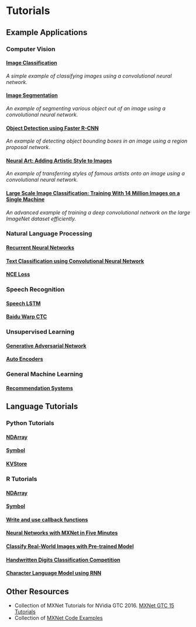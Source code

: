 # Tutorials

## Example Applications

### Computer Vision

#### [Image Classification](http://mxnet.io/tutorials/computer_vision/image_classification.html) 
*A simple example of classifying images using a convolutional neural network.*

#### [Image Segmentation](http://mxnet.io/tutorials/computer_vision/segmentation.html)
*An example of segmenting various object out of an image using a convolutional neural network.*

#### [Object Detection using Faster R-CNN](http://mxnet.io/tutorials/computer_vision/detection.html)
*An example of detecting object bounding boxes in an image using a region proposal network.*

#### [Neural Art: Adding Artistic Style to Images](http://mxnet.io/tutorials/computer_vision/neural_art.html)
*An example of transferring styles of famous artists onto an image using a convolutional neural network.*

#### [Large Scale Image Classification: Training With 14 Million Images on a Single Machine](http://mxnet.io/tutorials/computer_vision/imagenet_full.html)
*An advanced example of training a deep convolutional network on the large ImageNet dataset efficiently.*

### Natural Language Processing

#### [Recurrent Neural Networks](http://mxnet.io/tutorials/nlp/rnn.html)
#### [Text Classification using Convolutional Neural Network](http://mxnet.io/tutorials/nlp/cnn.html)
#### [NCE Loss](http://mxnet.io/tutorials/nlp/nce_loss.html)

### Speech Recognition

#### [Speech LSTM](http://mxnet.io/tutorials/speech_recognition/speech_lstm.html)
#### [Baidu Warp CTC](http://mxnet.io/tutorials/speech_recognition/baidu_warp_ctc.html)

### Unsupervised Learning

#### [Generative Adversarial Network](http://mxnet.io/tutorials/unsupervised_learning/gan.html)
#### [Auto Encoders](http://mxnet.io/tutorials/unsupervised_learning/auto_encoders.html)

### General Machine Learning

#### [Recommendation Systems](http://mxnet.io/tutorials/general_ml/recommendation_systems.html)

## Language Tutorials 

### Python Tutorials
#### [NDArray](http://mxnet.io/tutorials/python/ndarray.html)
#### [Symbol](http://mxnet.io/tutorials/python/symbol.html)
#### [KVStore](http://mxnet.io/tutorials/python/kvstore.html)

### R Tutorials
#### [NDArray](http://mxnet.io/tutorials/r/ndarray.html)
#### [Symbol](http://mxnet.io/tutorials/r/symbol.html)
#### [Write and use callback functions](http://mxnet.io/tutorials/r/CallbackFunctionTutorial.html)
#### [Neural Networks with MXNet in Five Minutes](http://mxnet.io/tutorials/r/fiveMinutesNeuralNetwork.html)
#### [Classify Real-World Images with Pre-trained Model](http://mxnet.io/tutorials/r/classifyRealImageWithPretrainedModel.html)
#### [Handwritten Digits Classification Competition](http://mxnet.io/tutorials/r/mnistCompetition.html)
#### [Character Language Model using RNN](http://mxnet.io/tutorials/r/charRnnModel.html)

## Other Resources
- Collection of MXNet Tutorials for NVidia GTC 2016. [MXNet GTC 15 Tutorials](https://github.com/dmlc/mxnet-gtc-tutorial)
- Collection of [MXNet Code Examples](https://github.com/dmlc/mxnet/tree/master/example)
